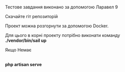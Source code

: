 
Тестове завдання виконано за допомогою Ларавел 9

Скачайте гіт репозиторій

Проект можна розгорнути за допомогою Docker.

<p>Для цього в корні проекту потрібно виконати команду
<br/><strong>./vendor/bin/sail up</strong>

<p>Якщо Немає</p>
<br/><strong>php artisan serve</strong>


